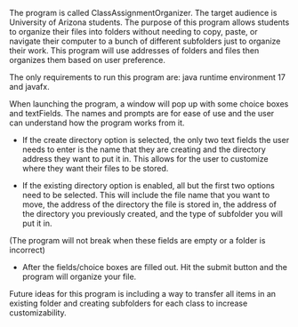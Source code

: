 The program is called ClassAssignmentOrganizer. The target audience is University of Arizona students.
The purpose of this program allows students to organize their files into folders without needing to
copy, paste, or navigate their computer to a bunch of different subfolders just to organize their work.
This program will use addresses of folders and files then organizes them based on user preference.

The only requirements to run this program are: java runtime environment 17 and javafx.

When launching the program, a window will pop up with some choice boxes and textFields.
The names and prompts are for ease of use and the user can understand how the program works from it.

- If the create directory option is selected, the only two text fields the user needs to enter is the
  name that they are creating and the directory address they want to put it in. This allows for the user
  to customize where they want their files to be stored.

- If the existing directory option is enabled, all but the first two options need to be selected. This will include
  the file name that you want to move, the address of the directory the file is stored in, the address of the
  directory you previously created, and the type of subfolder you will put it in.

(The program will not break when these fields are empty or a folder is incorrect)

- After the fields/choice boxes are filled out. Hit the submit button and the program will organize your file.

Future ideas for this program is including a way to transfer all items in an existing folder and creating subfolders
for each class to increase customizability.

